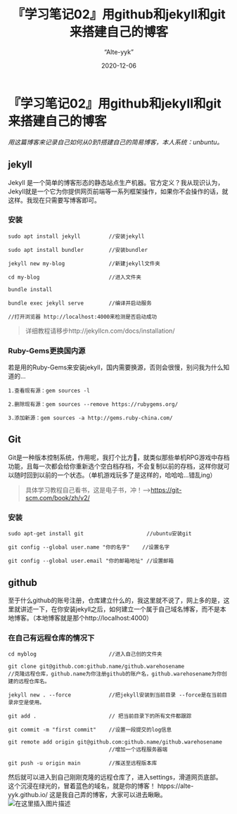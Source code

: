 ﻿---
layout: post
title:  "『学习笔记02』用github和jekyll和git来搭建自己的博客"
date:   2020-12-06
author: “Alte-yyk”
---



# 『学习笔记02』用github和jekyll和git来搭建自己的博客

*用这篇博客来记录自己如何从0到1搭建自己的简易博客，本人系统：unbuntu。*
## jekyll

Jekyll 是一个简单的博客形态的静态站点生产机器。官方定义？我从现识认为，Jekyll就是一个它为你提供网页前端等一系列框架操作，如果你不会操作的话，就这样。我现在只需要写博客即可。

### 安装

  	sudo apt install jekyll			//安装jekyll
  	
  	sudo apt install bundler		//安装bundler
  	
  	jekyll new my-blog				//新建jekyll文件夹
  	
	cd my-blog 						//进入文件夹
	
	bundle install
	
	bundle exec jekyll serve 		//编译并启动服务
	
	//打开浏览器 http://localhost:4000来检测是否启动成功

> 详细教程请移步http://jekyllcn.com/docs/installation/
### Ruby-Gems更换国内源
若是用的Ruby-Gems来安装jekyll，国内需要换源，否则会很慢，别问我为什么知道的...


 	1.查看现有源：gem sources -l
 	
	2.删除现有源：gem sources --remove https://rubygems.org/
	
	3.添加新源：gem sources -a http://gems.ruby-china.com/

## Git
Git是一种版本控制系统，作用呢，我打个比方🤪，就类似那些单机RPG游戏中存档功能，且每一次都会给你重新选个空白档存档，不会复制以前的存档，这样你就可以随时回到以前的一个状态。（单机游戏玩多了是这样的，哈哈哈...错乱ing）
>具体学习教程自己看书，这是电子书，冲！——>https://git-scm.com/book/zh/v2/

### 安装
	sudo apt-get install git 					//ubuntu安装git
	
	git config --global user.name "你的名字" 	//设置名字
	
	git config --global user.email "你的邮箱地址" //设置邮箱

## github
至于什么github的账号注册，仓库建立什么的，我这里就不说了，网上多的是，这里就讲述一下，在你安装jekyll之后，如何建立一个属于自己域名博客，而不是本地博客。（本地博客就是那个http://localhost:4000）

### 在自己有远程仓库的情况下
	cd myblog 						//进入自己创的文件夹
	
	git clone git@github.com:github.name/github.warehosename 				
	//克隆远程仓库，github.name为你注册github的账户名，github.warehosename为你创建的远程仓库名。
	
	jekyll new . --force			//把jekyll安装到当前目录 --force是在当前目录非空是使用。
	
	git add .						// 把当前目录下的所有文件都跟踪
		
	git commit -m "first commit" 	//设置一段提交的log信息
	
	git remote add origin git@github.com:github.name/github.warehosename 
									//增加一个远程服务器端
									
	git push -u origin main 		//推送至远程版本库


然后就可以进入到自己刚刚克隆的远程仓库了，进入settings，滑道网页底部。
这个沉浸在绿光的，冒着蓝色的域名，就是你的博客！
htpps://alte-yyk.github.io/ 这是我自己弄的博客，大家可以进去瞅瞅。
![在这里插入图片描述](https://img-blog.csdnimg.cn/20201207170424470.png?x-oss-process=image/watermark,type_ZmFuZ3poZW5naGVpdGk,shadow_10,text_aHR0cHM6Ly9ibG9nLmNzZG4ubmV0L3FxXzQzNTEzNzc0,size_16,color_FFFFFF,t_70#pic_center)




